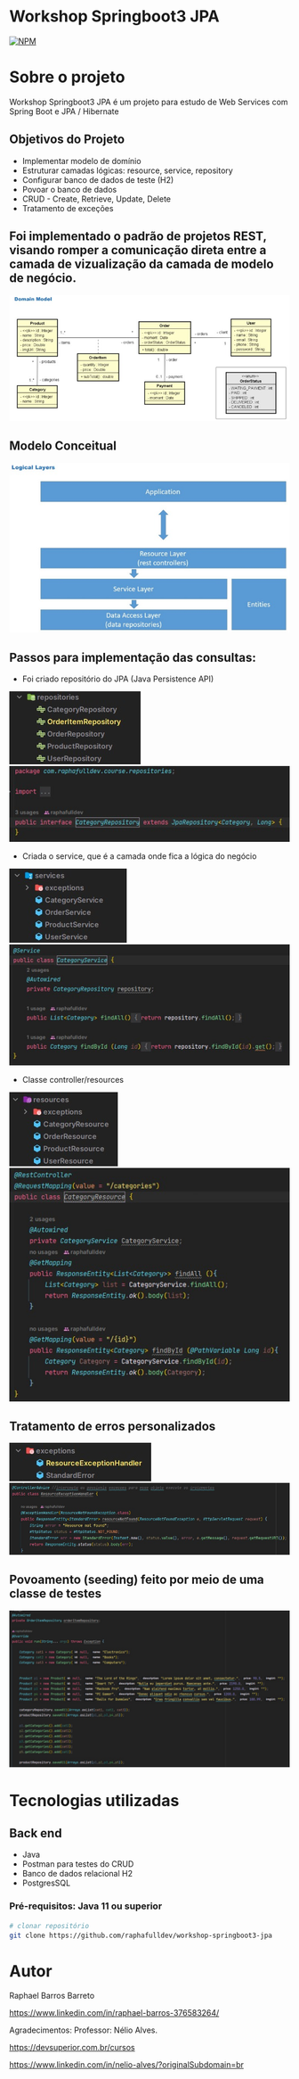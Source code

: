 # Workshop Springboot3 JPA
[![NPM](https://img.shields.io/npm/l/react)](https://github.com/raphafulldev/workshop-springboot3-jpa/blob/main/LICENSE) 

# Sobre o projeto

Workshop Springboot3 JPA é um projeto para estudo de Web Services com Spring Boot e JPA / Hibernate

## Objetivos do Projeto
- Implementar modelo de domínio
- Estruturar camadas lógicas: resource, service, repository
- Configurar banco de dados de teste (H2)
- Povoar o banco de dados
- CRUD - Create, Retrieve, Update, Delete
- Tratamento de exceções


## Foi implementado o padrão de projetos REST, visando romper a comunicação direta entre a camada de vizualização da camada de modelo de negócio.
![Mobile 1](https://github.com/raphafulldev/assets/blob/main/images/1.jpeg)

## Modelo Conceitual
![Web 1](https://github.com/raphafulldev/assets/blob/main/images/2.jpeg)

## Passos para implementação das consultas:
- Foi criado repositório do JPA (Java Persistence API)

![Web 1](https://github.com/raphafulldev/assets/blob/main/images/3.jpeg)
![Web 1](https://github.com/raphafulldev/assets/blob/main/images/4.jpeg)
- Criada o service, que é a camada onde fica a lógica do negócio

![Web 1](https://github.com/raphafulldev/assets/blob/main/images/5.jpeg)
![Web 1](https://github.com/raphafulldev/assets/blob/main/images/6.jpeg)

- Classe controller/resources

![Web 1](https://github.com/raphafulldev/assets/blob/main/images/7.jpeg)
![Web 1](https://github.com/raphafulldev/assets/blob/main/images/8.jpeg)

## Tratamento de erros personalizados
![Web 1](https://github.com/raphafulldev/assets/blob/main/images/9.jpeg)
![Web 1](https://github.com/raphafulldev/assets/blob/main/images/10.jpeg)

## Povoamento (seeding) feito por meio de uma classe de testes
![Web 1](https://github.com/raphafulldev/assets/blob/main/images/11.jpeg)


# Tecnologias utilizadas
## Back end
- Java
- Postman para testes do CRUD
- Banco de dados relacional H2 
- PostgresSQL

### Pré-requisitos: Java 11 ou superior

```bash
# clonar repositório
git clone https://github.com/raphafulldev/workshop-springboot3-jpa

```



# Autor

Raphael Barros Barreto

https://www.linkedin.com/in/raphael-barros-376583264/

Agradecimentos:
Professor: Nélio Alves.

https://devsuperior.com.br/cursos

https://www.linkedin.com/in/nelio-alves/?originalSubdomain=br
